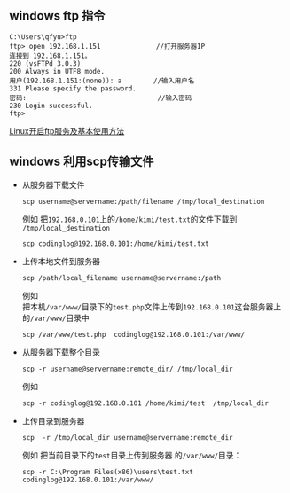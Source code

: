 ## windows ftp 指令
```shell script
C:\Users\qfyu>ftp
ftp> open 192.168.1.151              //打开服务器IP
连接到 192.168.1.151。
220 (vsFTPd 3.0.3)
200 Always in UTF8 mode.
用户(192.168.1.151:(none)): a        //输入用户名
331 Please specify the password.
密码:                                 //输入密码
230 Login successful.
ftp>
```
[Linux开启ftp服务及基本使用方法](https://www.jianshu.com/p/2f4d6f71b4c8)

## windows 利用scp传输文件
- 从服务器下载文件
    ```shell script
    scp username@servername:/path/filename /tmp/local_destination
    ```
    例如
    把`192.168.0.101`上的`/home/kimi/test.txt`的文件下载到 `/tmp/local_destination`
    ```shell script
    scp codinglog@192.168.0.101:/home/kimi/test.txt 
    ```
  
- 上传本地文件到服务器
    ```shell script
    scp /path/local_filename username@servername:/path  
    ```
    例如  
    把本机`/var/www/`目录下的`test.php`文件上传到`192.168.0.101`这台服务器上的`/var/www/`目录中
    ```shell script
    scp /var/www/test.php  codinglog@192.168.0.101:/var/www/ 
    ```
  
- 从服务器下载整个目录
    ```shell script
    scp -r username@servername:remote_dir/ /tmp/local_dir 
    ```
    例如
    ```shell script
    scp -r codinglog@192.168.0.101 /home/kimi/test  /tmp/local_dir
    ```

- 上传目录到服务器
    ```shell script
    scp  -r /tmp/local_dir username@servername:remote_dir
    ```
    例如 
    把当前目录下的`test`目录上传到服务器 的`/var/www/`目录：
    
    ```shell script
    scp -r C:\Program Files(x86)\users\test.txt codinglog@192.168.0.101:/var/www/
    ```
 
  
 


  
       

 



　　


